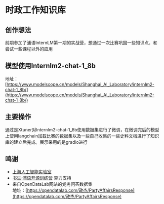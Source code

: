 # 时政工作知识库

## 创作想法
前期参加了浦语InternLM第一期的实战营，想通过一次比赛巩固一些知识点，和尝试一些课程以外的应用

## 模型使用Internlm2-chat-1_8b
地址：[https://www.modelscope.cn/models/Shanghai_AI_Laboratory/internlm2-chat-1_8b/](https://www.modelscope.cn/models/Shanghai_AI_Laboratory/internlm2-chat-1_8b/)

## 主要操作
通过是Xtuner对Internlm2-chat-1_8b使用数据集进行了微调，在微调完后的模型上使用langchain加载比赛的数据集以及一些自己收集的一些史料文档进行了知识库的建立后完成。展示采用的是gradio进行


## 鸣谢
* [上海人工智能实验室](https://www.shlab.org.cn/)
* [书生·浦语开源训练营](https://github.com/InternLM) 算力支持
* 来自OpenDataLab网站的党务问答数据集  
地址：[https://opendatalab.com/政杰/PartyAffairsResponse](https://opendatalab.com/政杰/PartyAffairsResponse)
